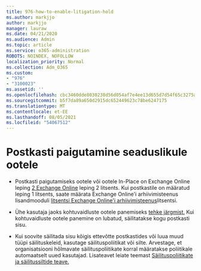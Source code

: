 ```yaml
---
title: 976-how-to-enable-litigation-hold
ms.author: markjjo
author: markjjo
manager: lauraw
ms.date: 04/21/2020
ms.audience: Admin
ms.topic: article
ms.service: o365-administration
ROBOTS: NOINDEX, NOFOLLOW
localization_priority: Normal
ms.collection: Adm_O365
ms.custom:
- "976"
- "3100023"
ms.assetid: ''
ms.openlocfilehash: cbc3460dde8030238d56d054af7e4ee13d655d7d54f65c3275a73e899dd6f813
ms.sourcegitcommit: b5f7da89a650d2915dc652449623c78be6247175
ms.translationtype: MT
ms.contentlocale: et-EE
ms.lasthandoff: 08/05/2021
ms.locfileid: "54067512"
---
```

# <a name="place-a-mailbox-on-legal-hold"></a>Postkasti paigutamine seaduslikule ootele

- Postkasti paigutamiseks ootele või ootele In-Place on Exchange Online leping [2 Exchange Online](https://docs.microsoft.com/office365/servicedescriptions/office-365-platform-service-description/office-365-plan-options) leping 2 litsents. Kui postkastile on määratud leping 1 litsents, saate määrata Exchange Online'i arhiivimisteenus lisandmooduli [litsentsi Exchange Online'i arhiivimisteenus](https://docs.microsoft.com/office365/servicedescriptions/exchange-online-archiving-service-description)litsentsi.

- Ühe kasutaja jaoks kohtuvaidluste ootele panemiseks [tehke järgmist.](https://docs.microsoft.com/microsoft-365/compliance/create-a-litigation-hold) Kui kohtuvaidluste ootele panemine on lubatud, säilitatakse kogu postkasti sisu.

- Kui soovite säilitada sisu kõigis ettevõtte postkastides või luua muud tüüpi säilituskeleid, kasutage säilituspoliitikat või silte. Arvestage, et organisatsiooni hõlmavate säilituspoliitikate korral määratakse poliitikale automaatselt uued kasutajad. Lisateavet leiate teemast [Säilituspoliitikate ja säilitussiltide teave.](https://docs.microsoft.com/microsoft-365/compliance/retention-policies#applying-a-retention-policy-to-an-entire-organization-or-specific-locations) 
